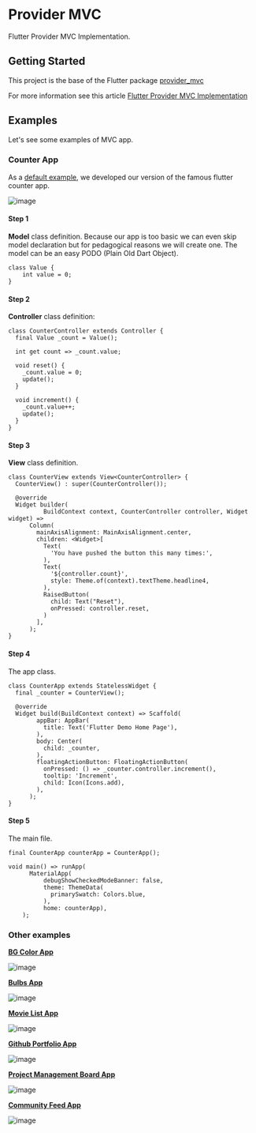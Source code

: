 # Provider MVC

Flutter Provider MVC Implementation.

## Getting Started

This project is the base of the Flutter package [provider_mvc](https://pub.dev/packages/provider_mvc)

For more information see this article
[Flutter Provider MVC Implementation](https://medium.com/@aymen.toumi/flutter-provider-mvc-implementation-267971a9c810)

## Examples

Let's see some examples of MVC app.

### Counter App

As a [default example](https://github.com/aymentoumi/ProviderMVC/tree/master/example), we developed our version of the famous flutter counter app.

![image](https://raw.githubusercontent.com/aymentoumi/ProviderMVC/master/example/image/counter.gif)

#### Step 1

**Model** class definition.
Because our app is too basic we can even skip model declaration but for pedagogical reasons we will create one.
The model can be an easy PODO (Plain Old Dart Object).

```
class Value {
    int value = 0;
}
```

#### Step 2

**Controller** class definition:

```
class CounterController extends Controller {
  final Value _count = Value();

  int get count => _count.value;

  void reset() {
    _count.value = 0;
    update();
  }

  void increment() {
    _count.value++;
    update();
  }
}
```

#### Step 3

**View** class definition.

```
class CounterView extends View<CounterController> {
  CounterView() : super(CounterController());

  @override
  Widget builder(
          BuildContext context, CounterController controller, Widget widget) =>
      Column(
        mainAxisAlignment: MainAxisAlignment.center,
        children: <Widget>[
          Text(
            'You have pushed the button this many times:',
          ),
          Text(
            '${controller.count}',
            style: Theme.of(context).textTheme.headline4,
          ),
          RaisedButton(
            child: Text("Reset"),
            onPressed: controller.reset,
          )
        ],
      );
}
```

#### Step 4

The app class.

```
class CounterApp extends StatelessWidget {
  final _counter = CounterView();

  @override
  Widget build(BuildContext context) => Scaffold(
        appBar: AppBar(
          title: Text('Flutter Demo Home Page'),
        ),
        body: Center(
          child: _counter,
        ),
        floatingActionButton: FloatingActionButton(
          onPressed: () => _counter.controller.increment(),
          tooltip: 'Increment',
          child: Icon(Icons.add),
        ),
      );
}
```

#### Step 5

The main file.

```
final CounterApp counterApp = CounterApp();

void main() => runApp(
      MaterialApp(
          debugShowCheckedModeBanner: false,
          theme: ThemeData(
            primarySwatch: Colors.blue,
          ),
          home: counterApp),
    );
```

### Other examples

[**BG Color App**](https://github.com/aymentoumi/ProviderMVC/tree/master/Samples/bg_color)

![image](https://raw.githubusercontent.com/aymentoumi/ProviderMVC/master/Samples/bg_color/image/bg_color.gif)

[**Bulbs App**](https://github.com/aymentoumi/ProviderMVC/tree/master/Samples/bulbs)

![image](https://raw.githubusercontent.com/aymentoumi/ProviderMVC/master/Samples/bulbs/image/bulbs.gif)

[**Movie List App**](https://github.com/aymentoumi/ProviderMVC/tree/master/Samples/movie_list)

![image](https://raw.githubusercontent.com/aymentoumi/ProviderMVC/master/Samples/movie_list/image/movie_list.gif)

[**Github Portfolio App**](https://github.com/aymentoumi/ProviderMVC/tree/master/Samples/portfolio)

![image](https://raw.githubusercontent.com/aymentoumi/ProviderMVC/master/Samples/portfolio/image/portfolio.gif)

[**Project Management Board App**](https://github.com/aymentoumi/ProviderMVC/tree/master/Samples/project_board)

![image](https://raw.githubusercontent.com/aymentoumi/ProviderMVC/master/Samples/project_board/image/project_board.gif)

[**Community Feed App**](https://github.com/aymentoumi/ProviderMVC/tree/master/Samples/community_feed)

![image](https://raw.githubusercontent.com/aymentoumi/ProviderMVC/master/Samples/community_feed/image/community_feed.gif)